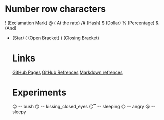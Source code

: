 # Number row characters
! (Exclamation Mark)
@ ( At the rate)
/# (Hash)
$ (Dollar)
% (Percentage)
& (And)
* (Star)
( (Open Bracket)
) (Closing Bracket)

  # Links
  [GitHub Pages](https://pages.github.com/)
  [GitHub Refrences](https://docs.github.com/)
  [Markdown refrences](https://markdownguide.org/)

  # Experiments
  
  😊 -- bush
  😙 -- kissing_closed_eyes
  😴 -- sleeping
  😠 -- angry
  😪 --sleepy
